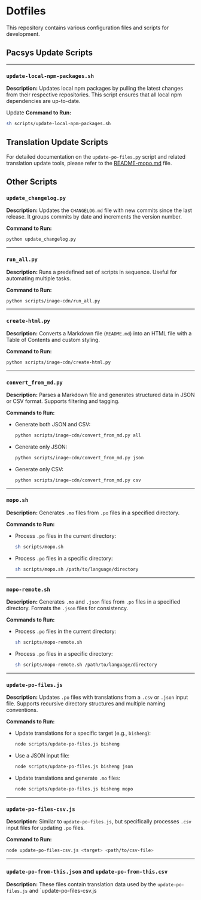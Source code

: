 # Dotfiles

This repository contains various configuration files and scripts for development.

## Pacsys Update Scripts

---

### `update-local-npm-packages.sh`
**Description:**
Updates local npm packages by pulling the latest changes from their respective repositories. This script ensures that all local npm dependencies are up-to-date.

Update 
**Command to Run:**
```bash
sh scripts/update-local-npm-packages.sh
```

## Translation Update Scripts

For detailed documentation on the `update-po-files.py` script and related translation update tools, please refer to the [README-mopo.md](README-mopo.md) file.

## Other Scripts

### `update_changelog.py`
**Description:**
Updates the `CHANGELOG.md` file with new commits since the last release. It groups commits by date and increments the version number.

**Command to Run:**
```bash
python update_changelog.py
```

---

### `run_all.py`
**Description:**
Runs a predefined set of scripts in sequence. Useful for automating multiple tasks.

**Command to Run:**
```bash
python scripts/inage-cdn/run_all.py
```

---

### `create-html.py`
**Description:**
Converts a Markdown file (`README.md`) into an HTML file with a Table of Contents and custom styling.

**Command to Run:**
```bash
python scripts/inage-cdn/create-html.py
```

---

### `convert_from_md.py`
**Description:**
Parses a Markdown file and generates structured data in JSON or CSV format. Supports filtering and tagging.

**Commands to Run:**
- Generate both JSON and CSV:
  ```bash
  python scripts/inage-cdn/convert_from_md.py all
  ```
- Generate only JSON:
  ```bash
  python scripts/inage-cdn/convert_from_md.py json
  ```
- Generate only CSV:
  ```bash
  python scripts/inage-cdn/convert_from_md.py csv
  ```

---

### `mopo.sh`
**Description:**
Generates `.mo` files from `.po` files in a specified directory.

**Commands to Run:**
- Process `.po` files in the current directory:
  ```bash
  sh scripts/mopo.sh
  ```
- Process `.po` files in a specific directory:
  ```bash
  sh scripts/mopo.sh /path/to/language/directory
  ```

---

### `mopo-remote.sh`
**Description:**
Generates `.mo` and `.json` files from `.po` files in a specified directory. Formats the `.json` files for consistency.

**Commands to Run:**
- Process `.po` files in the current directory:
  ```bash
  sh scripts/mopo-remote.sh
  ```
- Process `.po` files in a specific directory:
  ```bash
  sh scripts/mopo-remote.sh /path/to/language/directory
  ```

---

### `update-po-files.js`
**Description:**
Updates `.po` files with translations from a `.csv` or `.json` input file. Supports recursive directory structures and multiple naming conventions.

**Commands to Run:**
- Update translations for a specific target (e.g., `bisheng`):
  ```bash
  node scripts/update-po-files.js bisheng
  ```
- Use a JSON input file:
  ```bash
  node scripts/update-po-files.js bisheng json
  ```
- Update translations and generate `.mo` files:
  ```bash
  node scripts/update-po-files.js bisheng mopo
  ```

---

### `update-po-files-csv.js`
**Description:**
Similar to `update-po-files.js`, but specifically processes `.csv` input files for updating `.po` files.

**Command to Run:**
```bash
node update-po-files-csv.js <target> <path/to/csv-file>
```

---

### `update-po-from-this.json` and `update-po-from-this.csv`
**Description:**
These files contain translation data used by the `update-po-files.js` and `update-po-files-csv.js
